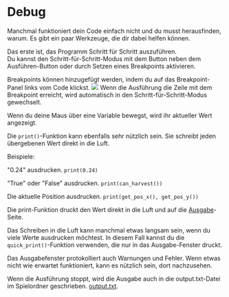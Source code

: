 # Debug
Manchmal funktioniert dein Code einfach nicht und du musst herausfinden, warum. Es gibt ein paar Werkzeuge, die dir dabei helfen können.

Das erste ist, das Programm Schritt für Schritt auszuführen.  
Du kannst den Schritt-für-Schritt-Modus mit dem Button neben dem Ausführen-Button oder durch Setzen eines Breakpoints aktivieren.

Breakpoints können hinzugefügt werden, indem du auf das Breakpoint-Panel links vom Code klickst.
![](Breakpoints227)
Wenn die Ausführung die Zeile mit dem Breakpoint erreicht, wird automatisch in den Schritt-für-Schritt-Modus gewechselt.

Wenn du deine Maus über eine Variable bewegst, wird ihr aktueller Wert angezeigt.

Die `print()`-Funktion kann ebenfalls sehr nützlich sein. Sie schreibt jeden übergebenen Wert direkt in die Luft.

Beispiele:

"0.24" ausdrucken.
`print(0.24)`

"True" oder "False" ausdrucken.
`print(can_harvest())`

Die aktuelle Position ausdrucken.
`print(get_pos_x(), get_pos_y())`

Die print-Funktion druckt den Wert direkt in die Luft und auf die [Ausgabe](docs/output.md)-Seite.

Das Schreiben in die Luft kann manchmal etwas langsam sein, wenn du viele Werte ausdrucken möchtest. 
In diesem Fall kannst du die `quick_print()`-Funktion verwenden, die nur in das Ausgabe-Fenster druckt.

Das Ausgabefenster protokolliert auch Warnungen und Fehler. Wenn etwas nicht wie erwartet funktioniert, kann es nützlich sein, dort nachzusehen.

Wenn die Ausführung stoppt, wird die Ausgabe auch in die output.txt-Datei im Spielordner geschrieben. [output.txt](persistent_data_path/output.txt).